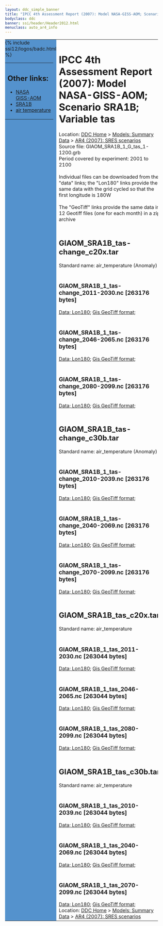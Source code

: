 ```yaml
---
layout: ddc_simple_banner
title: "IPCC 4th Assessment Report (2007): Model NASA-GISS-AOM; Scenario SRA1B; Variable tas"
bodyclass: ddc
banner: ssi/header/Header2012.html
menuclass: auto_ar4_info
---
```



<table width="100%" border="0" cellspacing="0" cellpadding="0" style="border-collapse: collapse;">
<tr style="margin:0;padding:0;border:0;">
<td style="margin:0;padding:0;border:0;height:1pt;width:150pt;background:#5492CD;" valign="top" >

<div id="lh-col2" class="auto_ar4_info">
<table class="menumain" bgcolor="#5492CD" cellspacing="0" width="100%" border="0">
<tr><td>
<h2> Other links:</h2>
<ul>
<li><a href="/auto/ar4/model-NASA-GISS-AOM.html">NASA<br/>GISS-AOM</a></li>
<li><a href="/auto/ar4/scenario-SRA1B.html">SRA1B</a></li>
<li><a href="/auto/ar4/var-air_temperature.html">air temperature</a></li>
</ul>
</td></tr>
{% include ssi12/logos/badc.html %}
</table>
</div>
</td>
<td><h1>IPCC 4th Assessment Report (2007): Model NASA-GISS-AOM; Scenario SRA1B; Variable tas</h1>

<!-- Breadcrumb1 -->
<div id="breadcrumb1" align="left">
Location: <a href="/index.html">DDC Home</a> > <a href="/sim/gcm_clim/">Models: Summary Data</a>
> <a href="/sim/gcm_clim/SRES_AR4/index.html">AR4 (2007): SRES scenarios</a>
</div>
<!-- End of Breadcrumb1 -->Source file: GIAOM_SRA1B_1_G_tas_1-1200.grb
<br/>
Period covered by experiment: 2001 to 2100<br/>
<br/>Individual files can be downloaded from the "data" links; the "Lon180" links provide the same data
         with the grid cycled so that the first longitude is 180W<br/>
<br/>The "GeoTiff" links provide the same data in 12 Geotiff files (one for each month)
          in a zip archive<br/>
<br/><h2>GIAOM_SRA1B_tas-change_c20x.tar</h2>
Standard name: air_temperature (Anomaly)<br>
<br/><h3>GIAOM_SRA1B_1_tas-change_2011-2030.nc [263176 bytes]</h3>
<a href="/cgi-bin/downl/ar4_nc/tas/GIAOM_SRA1B_1_tas-change_2011-2030.nc">Data; </a><a href="/cgi-bin/downl/ar4_nc/tas/GIAOM_SRA1B_1_tas-change_2011-2030.cyto180.nc"> Lon180</a>; <a href="/cgi-bin/downl/ar4_tif/tas/GIAOM_SRA1B_1_tas-change_2011-2030.zip">Gis GeoTiff format; </a><br/>
<br/><h3>GIAOM_SRA1B_1_tas-change_2046-2065.nc [263176 bytes]</h3>
<a href="/cgi-bin/downl/ar4_nc/tas/GIAOM_SRA1B_1_tas-change_2046-2065.nc">Data; </a><a href="/cgi-bin/downl/ar4_nc/tas/GIAOM_SRA1B_1_tas-change_2046-2065.cyto180.nc"> Lon180</a>; <a href="/cgi-bin/downl/ar4_tif/tas/GIAOM_SRA1B_1_tas-change_2046-2065.zip">Gis GeoTiff format; </a><br/>
<br/><h3>GIAOM_SRA1B_1_tas-change_2080-2099.nc [263176 bytes]</h3>
<a href="/cgi-bin/downl/ar4_nc/tas/GIAOM_SRA1B_1_tas-change_2080-2099.nc">Data; </a><a href="/cgi-bin/downl/ar4_nc/tas/GIAOM_SRA1B_1_tas-change_2080-2099.cyto180.nc"> Lon180</a>; <a href="/cgi-bin/downl/ar4_tif/tas/GIAOM_SRA1B_1_tas-change_2080-2099.zip">Gis GeoTiff format; </a><br/>
<br/><h2>GIAOM_SRA1B_tas-change_c30b.tar</h2>
Standard name: air_temperature (Anomaly)<br>
<br/><h3>GIAOM_SRA1B_1_tas-change_2010-2039.nc [263176 bytes]</h3>
<a href="/cgi-bin/downl/ar4_nc/tas/GIAOM_SRA1B_1_tas-change_2010-2039.nc">Data; </a><a href="/cgi-bin/downl/ar4_nc/tas/GIAOM_SRA1B_1_tas-change_2010-2039.cyto180.nc"> Lon180</a>; <a href="/cgi-bin/downl/ar4_tif/tas/GIAOM_SRA1B_1_tas-change_2010-2039.zip">Gis GeoTiff format; </a><br/>
<br/><h3>GIAOM_SRA1B_1_tas-change_2040-2069.nc [263176 bytes]</h3>
<a href="/cgi-bin/downl/ar4_nc/tas/GIAOM_SRA1B_1_tas-change_2040-2069.nc">Data; </a><a href="/cgi-bin/downl/ar4_nc/tas/GIAOM_SRA1B_1_tas-change_2040-2069.cyto180.nc"> Lon180</a>; <a href="/cgi-bin/downl/ar4_tif/tas/GIAOM_SRA1B_1_tas-change_2040-2069.zip">Gis GeoTiff format; </a><br/>
<br/><h3>GIAOM_SRA1B_1_tas-change_2070-2099.nc [263176 bytes]</h3>
<a href="/cgi-bin/downl/ar4_nc/tas/GIAOM_SRA1B_1_tas-change_2070-2099.nc">Data; </a><a href="/cgi-bin/downl/ar4_nc/tas/GIAOM_SRA1B_1_tas-change_2070-2099.cyto180.nc"> Lon180</a>; <a href="/cgi-bin/downl/ar4_tif/tas/GIAOM_SRA1B_1_tas-change_2070-2099.zip">Gis GeoTiff format; </a><br/>
<br/><h2>GIAOM_SRA1B_tas_c20x.tar</h2>
Standard name: air_temperature<br>
<br/><h3>GIAOM_SRA1B_1_tas_2011-2030.nc [263044 bytes]</h3>
<a href="/cgi-bin/downl/ar4_nc/tas/GIAOM_SRA1B_1_tas_2011-2030.nc">Data; </a><a href="/cgi-bin/downl/ar4_nc/tas/GIAOM_SRA1B_1_tas_2011-2030.cyto180.nc"> Lon180</a>; <a href="/cgi-bin/downl/ar4_tif/tas/GIAOM_SRA1B_1_tas_2011-2030.zip">Gis GeoTiff format; </a><br/>
<br/><h3>GIAOM_SRA1B_1_tas_2046-2065.nc [263044 bytes]</h3>
<a href="/cgi-bin/downl/ar4_nc/tas/GIAOM_SRA1B_1_tas_2046-2065.nc">Data; </a><a href="/cgi-bin/downl/ar4_nc/tas/GIAOM_SRA1B_1_tas_2046-2065.cyto180.nc"> Lon180</a>; <a href="/cgi-bin/downl/ar4_tif/tas/GIAOM_SRA1B_1_tas_2046-2065.zip">Gis GeoTiff format; </a><br/>
<br/><h3>GIAOM_SRA1B_1_tas_2080-2099.nc [263044 bytes]</h3>
<a href="/cgi-bin/downl/ar4_nc/tas/GIAOM_SRA1B_1_tas_2080-2099.nc">Data; </a><a href="/cgi-bin/downl/ar4_nc/tas/GIAOM_SRA1B_1_tas_2080-2099.cyto180.nc"> Lon180</a>; <a href="/cgi-bin/downl/ar4_tif/tas/GIAOM_SRA1B_1_tas_2080-2099.zip">Gis GeoTiff format; </a><br/>
<br/><h2>GIAOM_SRA1B_tas_c30b.tar</h2>
Standard name: air_temperature<br>
<br/><h3>GIAOM_SRA1B_1_tas_2010-2039.nc [263044 bytes]</h3>
<a href="/cgi-bin/downl/ar4_nc/tas/GIAOM_SRA1B_1_tas_2010-2039.nc">Data; </a><a href="/cgi-bin/downl/ar4_nc/tas/GIAOM_SRA1B_1_tas_2010-2039.cyto180.nc"> Lon180</a>; <a href="/cgi-bin/downl/ar4_tif/tas/GIAOM_SRA1B_1_tas_2010-2039.zip">Gis GeoTiff format; </a><br/>
<br/><h3>GIAOM_SRA1B_1_tas_2040-2069.nc [263044 bytes]</h3>
<a href="/cgi-bin/downl/ar4_nc/tas/GIAOM_SRA1B_1_tas_2040-2069.nc">Data; </a><a href="/cgi-bin/downl/ar4_nc/tas/GIAOM_SRA1B_1_tas_2040-2069.cyto180.nc"> Lon180</a>; <a href="/cgi-bin/downl/ar4_tif/tas/GIAOM_SRA1B_1_tas_2040-2069.zip">Gis GeoTiff format; </a><br/>
<br/><h3>GIAOM_SRA1B_1_tas_2070-2099.nc [263044 bytes]</h3>
<a href="/cgi-bin/downl/ar4_nc/tas/GIAOM_SRA1B_1_tas_2070-2099.nc">Data; </a><a href="/cgi-bin/downl/ar4_nc/tas/GIAOM_SRA1B_1_tas_2070-2099.cyto180.nc"> Lon180</a>; <a href="/cgi-bin/downl/ar4_tif/tas/GIAOM_SRA1B_1_tas_2070-2099.zip">Gis GeoTiff format; </a><br/>
<!-- Breadcrumb2 -->
<div id="breadcrumb2" align="left">
Location: <a href="/index.html">DDC Home</a> > <a href="/sim/gcm_clim/">Models: Summary Data</a>
> <a href="/sim/gcm_clim/SRES_AR4/index.html">AR4 (2007): SRES scenarios</a>
</div>
<!-- End of Breadcrumb2 --></td></tr></table>
